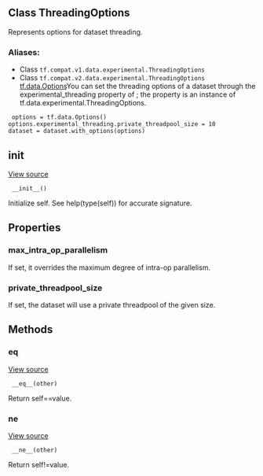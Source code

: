 ## Class ThreadingOptions

Represents options for dataset threading.
### Aliases:
- Class `tf.compat.v1.data.experimental.ThreadingOptions`
- Class `tf.compat.v2.data.experimental.ThreadingOptions`
[tf.data.Options](https://www.tensorflow.org/api_docs/python/tf/data/Options)You can set the threading options of a dataset through the experimental_threading property of ; the property is an instance of tf.data.experimental.ThreadingOptions.


```
 options = tf.data.Options()
options.experimental_threading.private_threadpool_size = 10
dataset = dataset.with_options(options)
```
## __init__
[View source](https://github.com/tensorflow/tensorflow/blob/r2.0/tensorflow/python/data/util/options.py#L33-L35)


```
 __init__()
```

Initialize self. See help(type(self)) for accurate signature.
## Properties
### max_intra_op_parallelism

If set, it overrides the maximum degree of intra-op parallelism.
### private_threadpool_size

If set, the dataset will use a private threadpool of the given size.
## Methods
### __eq__
[View source](https://github.com/tensorflow/tensorflow/blob/r2.0/tensorflow/python/data/util/options.py#L37-L43)


```
 __eq__(other)
```

Return self==value.
### __ne__
[View source](https://github.com/tensorflow/tensorflow/blob/r2.0/tensorflow/python/data/util/options.py#L45-L49)


```
 __ne__(other)
```

Return self!=value.
